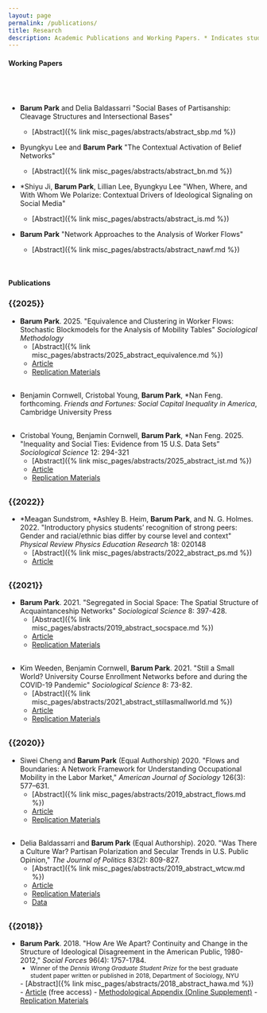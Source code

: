 ```yaml
---
layout: page
permalink: /publications/
title: Research
description: Academic Publications and Working Papers. * Indicates student author at the time of writing.
---
```


<h4> <strong>Working Papers</strong> </h4>
<!-- <h5 class="note">(Full draft available upon request)</h5> -->

<h3 class="year"> &nbsp; </h3>

<div style="margin-top: 30px;"></div>

- **Barum Park** and Delia Baldassarri "Social Bases of Partisanship: Cleavage Structures and Intersectional Bases"
    - [Abstract]({% link misc_pages/abstracts/abstract_sbp.md %})

- Byungkyu Lee and **Barum Park** "The Contextual Activation of Belief Networks"
    - [Abstract]({% link misc_pages/abstracts/abstract_bn.md %})

- \*Shiyu Ji, **Barum Park**, Lillian Lee, Byungkyu Lee "When, Where, and With Whom We Polarize: Contextual Drivers of Ideological Signaling on Social Media"
    - [Abstract]({% link misc_pages/abstracts/abstract_is.md %})

- **Barum Park** "Network Approaches to the Analysis of Worker Flows"
    - [Abstract]({% link misc_pages/abstracts/abstract_nawf.md %})

&nbsp;

<h4> <strong>Publications</strong> </h4>

<h3 class="year">{{2025}}</h3>

<div style="margin-top: 15px;"></div>

- **Barum Park**. 2025. "Equivalence and Clustering in Worker Flows: Stochastic Blockmodels for the Analysis of Mobility Tables" *Sociological Methodology*
    - [Abstract]({% link misc_pages/abstracts/2025_abstract_equivalence.md %})
    - <a href="https://journals.sagepub.com/doi/full/10.1177/00811750251357950"> Article </a>
    - <a href="https://osf.io/enhdw/">Replication Materials</a>

<div style="margin-top: 30px;"></div>

- Benjamin Cornwell, Cristobal Young, **Barum Park**, \*Nan Feng. forthcoming. *Friends and Fortunes:
Social Capital Inequality in America*, Cambridge University Press

<div style="margin-top: 30px;"></div>

- Cristobal Young, Benjamin Cornwell, **Barum Park**, \*Nan Feng. 2025. "Inequality and Social Ties: Evidence from 15 U.S. Data Sets” *Sociological Science* 12: 294-321
    - [Abstract]({% link misc_pages/abstracts/2025_abstract_ist.md %})
    - <a href="https://sociologicalscience.com/articles-v12-14-294/"> Article </a>
    - <a href="https://osf.io/ky4ws/">Replication Materials</a>

<div style="margin-top: 30px;"></div>

<h3 class="year">{{2022}}</h3>

<div style="margin-top: 15px;"></div>

- \*Meagan Sundstrom, \*Ashley B. Heim, **Barum Park**, and N. G. Holmes. 2022. "Introductory physics students’ recognition of strong peers: Gender and racial/ethnic bias differ by
course level and context"  *Physical Review Physics Education Research* 18: 020148
    - [Abstract]({% link misc_pages/abstracts/2022_abstract_ps.md %})
    - <a href="https://journals.aps.org/prper/abstract/10.1103/PhysRevPhysEducRes.18.020148"> Article </a>

<div style="margin-top: 30px;"></div>

<h3 class="year">{{2021}}</h3>

<div style="margin-top: 15px;"></div>

- **Barum Park**. 2021. "Segregated in Social Space: The Spatial Structure of Acquaintanceship Networks" *Sociological Science* 8: 397-428.
    - [Abstract]({% link misc_pages/abstracts/2019_abstract_socspace.md %})
    - <a href="https://sociologicalscience.com/download/vol-8/november/SocSci_v8_397to428.pdf"> Article </a>
    - <a href="https://github.com/baruuum/Replication_Code/tree/master/2021_SSS">Replication Materials</a>

<div style="margin-top: 30px;"></div>

- Kim Weeden, Benjamin Cornwell, **Barum Park**. 2021. "Still a Small World? University Course Enrollment Networks before and during the COVID-19 Pandemic" *Sociological Science* 8: 73-82.
    - [Abstract]({% link misc_pages/abstracts/2021_abstract_stillasmallworld.md %})
    - <a href="https://sociologicalscience.com/download/vol-8/january/SocSci_v8_73to82.pdf"> Article </a>
    - <a href="https://github.com/baruuum/Replication_Code/tree/master/2021_SSW">Replication Materials</a>

<div style="margin-top: 30px;"></div>

<h3 class="year">{{2020}}</h3>

<div style="margin-top: 15px;"></div>

- Siwei Cheng and **Barum Park** (Equal Authorship) 2020. "Flows and Boundaries:  A Network Framework for Understanding Occupational Mobility in the Labor Market," *American Journal of Sociology* 126(3): 577–631.
    - [Abstract]({% link misc_pages/abstracts/2019_abstract_flows.md %})
    - <a href="https://www.journals.uchicago.edu/doi/full/10.1086/712406?casa_token=N4Ef_L9zFekAAAAA%3AG7rN0V751pc1SUkyyU4t_FYkgQfFcMWdDb3B19Ni9-UJ5nvTvTTZyzyvR-AST8umulRepJm9H5Lj0"> Article </a>
    - <a href="https://github.com/baruuum/Replication_Code/tree/master/2021_FB">Replication Materials</a>

<div style="margin-top: 30px;"></div>

- Delia Baldassarri and **Barum Park** (Equal Authorship). 2020. "Was There a Culture War? Partisan Polarization and Secular Trends in U.S. Public Opinion," *The Journal of Politics* 83(2): 809-827.
    - [Abstract]({% link misc_pages/abstracts/2019_abstract_wtcw.md %})
    - <a href="https://www.journals.uchicago.edu/doi/full/10.1086/707306?casa_token=1aBciPVIHosAAAAA:GmSvWkEbhQ_uo-deQLIE4ffoEegHq75lCWjYJdt2oOj7n3j6jojgwzL0ZhQVNtyap0TxqSsUwEdy"> Article </a>
    - <a href="https://github.com/baruuum/Replication_Code/tree/master/2019_WTCW">Replication Materials</a>
    - <a href="https://doi.org/10.7910/DVN/UFZTYU"> Data </a>

<div style="margin-top: 30px;"></div>

<h3 class="year">{{2018}}</h3>

<div style="margin-top: 15px;"></div>

- **Barum Park**. 2018. "How Are We Apart? Continuity and Change in the Structure of Ideological Disagreement in the American Public, 1980-2012," <em>Social Forces</em> 96(4): 1757-1784.
    <ul style="list-style-type: square;font-size:12px">
    <li>Winner of the <em>Dennis Wrong Graduate Student Prize</em> for the best graduate student paper written or published in 2018, Department of Sociology, NYU</li>
    </ul>
    - [Abstract]({% link misc_pages/abstracts/2018_abstract_hawa.md %})
    - <a href="https://academic.oup.com/sf/article/96/4/1757/4781058?guestAccessKey=f1e6062d-22ab-44a9-9b0c-be03e631d786">Article</a> (free access)
    - <a href="https://oup.silverchair-cdn.com/oup/backfile/Content_public/Journal/sf/96/4/10.1093_sf_sox093/2/onlineappendix.pdf?Expires=2147483647&Signature=LJ32nHkDlVpYYe~bykJPxphcyee1YzYpSvwyNYTPVUQpvuEDmhOjbXxwAc2VC1muK~XEaHUsiwpBwNhJBYOPrPmkUHK0K~S9ilipY70-fPW-LhQ0ykv9vamoWDPUX7Po9~d08Uy6CUcyADXVE1lUEe4M1HAdHs5PTj0C3elyFzbwCLJ1Z6uHCBt4Ug4z-TUl5phhG3E9AmItJXDxYAOi2v5l90NlPgFdE420WPHv0gPbeXMApHJJiUH4~yIB8LZxTcCZfSAEo97uSvEFuHGqeCO0ZmZygdg45qyq7GRs9zas7Bj9jK1Xw-ieY3XXFxd2oTx0pvBuTc7yMmXDb2-eag__&Key-Pair-Id=APKAIE5G5CRDK6RD3PGA">Methodological Appendix (Online Supplement)</a>
    - <a href="https://github.com/baruuum/Replication_Code/tree/master/2018_HAWA">Replication Materials</a>

